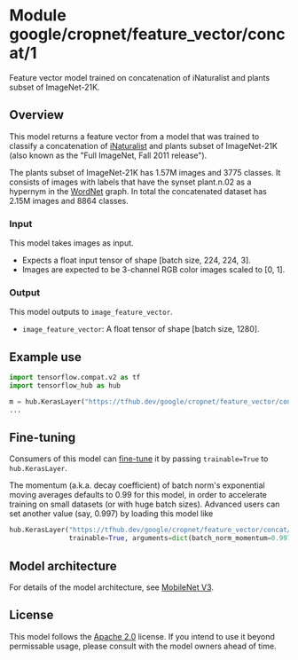 # Module google/cropnet/feature_vector/concat/1

Feature vector model trained on concatenation of iNaturalist and plants subset
of ImageNet-21K.

<!-- asset-path: internal -->
<!-- module-type: image-feature-vector -->
<!-- fine-tunable: true -->
<!-- format: saved_model_2 -->
<!-- language: en -->
<!-- network-architecture: mobilenet-v3 -->
<!-- dataset: inaturalist-and-plants-subset-of-imageNet-21k -->

## Overview

This model returns a feature vector from a model that was trained to classify a
concatenation of
[iNaturalist](https://www.tensorflow.org/datasets/catalog/i_naturalist2017) and
plants subset of ImageNet-21K (also known as the "Full ImageNet, Fall 2011
release").

The plants subset of ImageNet-21K has 1.57M images and 3775 classes. It consists
of images with labels that have the synset plant.n.02 as a hypernym in the
[WordNet](https://en.wikipedia.org/wiki/WordNet) graph. In total the
concatenated dataset has 2.15M images and 8864 classes.

### Input

This model takes images as input.

*   Expects a float input tensor of shape [batch size, 224, 224, 3].
*   Images are expected to be 3-channel RGB color images scaled to [0, 1].

### Output

This model outputs to `image_feature_vector`.

*   `image_feature_vector`: A float tensor of shape [batch size, 1280].

## Example use

```python
import tensorflow.compat.v2 as tf
import tensorflow_hub as hub

m = hub.KerasLayer("https://tfhub.dev/google/cropnet/feature_vector/concat/1")
...
```

## Fine-tuning

Consumers of this model can
[fine-tune](https://www.tensorflow.org/hub/tf2_saved_model#fine-tuning) it by
passing `trainable=True` to `hub.KerasLayer`.

The momentum (a.k.a. decay coefficient) of batch norm's exponential moving
averages defaults to 0.99 for this model, in order to accelerate training on
small datasets (or with huge batch sizes). Advanced users can set another value
(say, 0.997) by loading this model like

```python
hub.KerasLayer("https://tfhub.dev/google/cropnet/feature_vector/concat/1",
               trainable=True, arguments=dict(batch_norm_momentum=0.997))
```

## Model architecture

For details of the model architecture, see
[MobileNet V3](https://arxiv.org/abs/1905.02244).

## License

This model follows the [Apache 2.0](https://www.apache.org/licenses/LICENSE-2.0)
license. If you intend to use it beyond permissable usage, please consult with
the model owners ahead of time.
